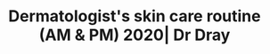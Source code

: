 ---
title: Dermatologist's skin care routine (AM & PM) 2020| Dr Dray
description: 'Dermatologist Dr Dray''s AM & PM skin care routine, 2020. My morning
  and nighttime skin care routine, 2020.  '
link: https://youtu.be/G8q08kY3zqY
creator: Dr Dray
tag: Routine
tags: dr dray skin care routines,dr dray skincare routines 2020,dr dray skin care
  2020,skin care routines drug store,dermatologist skin care routines drug store,morning
  skin care routines,morning skin care,morning skincare for oily skin,nighttime skin
  care routines,nighttime skin care,am skincare routines,am skincare,pm skin,pm skincare,pm
  skincare routines,dr dray am skincare,dr dray pm skincare
layout: post
---